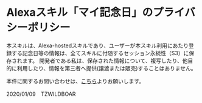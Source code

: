 # Alexaスキル「マイ記念日」のプライバシーポリシー

本スキルは、Alexa-hostedスキルであり、ユーザーが本スキル利用にあたり登録する記念日等の情報は、全てスキルに付随するセッション永続性（S3）に保存されます。
開発者である私は、保存された情報について、複写したり、他目的に利用したり、情報を第三者へ提供(譲渡または販売)することはありません。

本件に関するお問い合わせは、[こちら](https://docs.google.com/forms/d/1zHFehA6KyPP4OZGZ2u-0yIsAoiB9uJvGnq8Ge0QvP8Y/)よりお願いします。

2020/01/09　TZWILDBOAR
